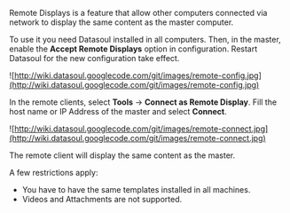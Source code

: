 Remote Displays is a feature that allow other computers connected via network to display the same content as the master computer.

To use it you need Datasoul installed in all computers.
Then, in the master, enable the **Accept Remote Displays** option in configuration. Restart Datasoul for the new configuration take effect.

![http://wiki.datasoul.googlecode.com/git/images/remote-config.jpg](http://wiki.datasoul.googlecode.com/git/images/remote-config.jpg)

In the remote clients, select **Tools** -> **Connect as Remote Display**. Fill the host name or IP Address of the master and select **Connect**.

![http://wiki.datasoul.googlecode.com/git/images/remote-connect.jpg](http://wiki.datasoul.googlecode.com/git/images/remote-connect.jpg)

The remote client will display the same content as the master.

A few restrictions apply:

  * You have to have the same templates installed in all machines.
  * Videos and Attachments are not supported.